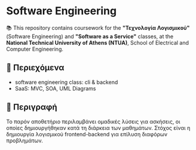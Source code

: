 # Software Engineering

📚 This repository contains coursework for the **"Τεχνολογία Λογισμικού"** (Software Engineering) and **"Software as a Service"** classes, at the **National Technical University of Athens (NTUA)**, School of Electrical and Computer Engineering.

## 📁 Περιεχόμενα

- software engineering class: cli & backend
- SaaS: MVC, SOA, UML Diagrams

## 🧠 Περιγραφή

Το παρόν αποθετήριο περιλαμβάνει ομαδικές λύσεις για ασκήσεις, οι οποίες δημιουργήθηκαν κατά τη διάρκεια των μαθημάτων. Στόχος είναι η δημιουργία λογισμικού frontend-backend για επίλυση διαφόρων προβλημάτων.
